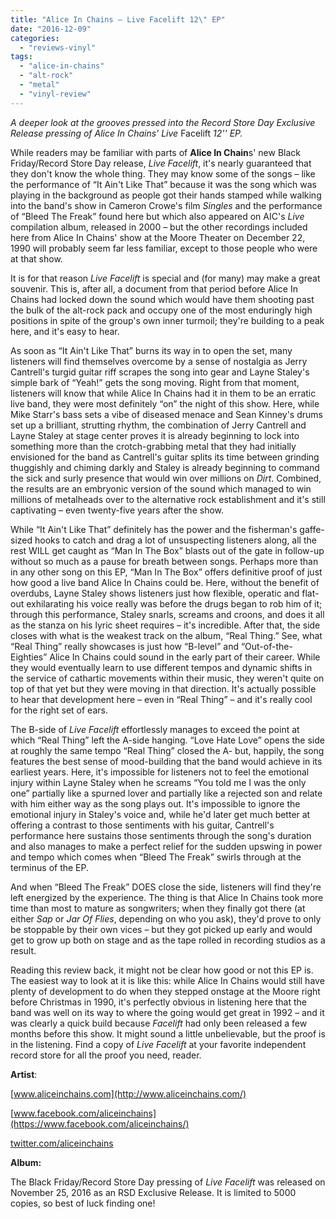 ```yaml
---
title: "Alice In Chains – Live Facelift 12\" EP"
date: "2016-12-09"
categories: 
  - "reviews-vinyl"
tags: 
  - "alice-in-chains"
  - "alt-rock"
  - "metal"
  - "vinyl-review"
---
```


_A deeper look at the grooves pressed into the Record Store Day Exclusive Release pressing of Alice In Chains' Live_ Facelift _12'' EP._

While readers may be familiar with parts of **Alice In Chain**s' new Black Friday/Record Store Day release, _Live Facelift_, it's nearly guaranteed that they don't know the whole thing. They may know some of the songs – like the performance of “It Ain't Like That” because it was the song which was playing in the background as people got their hands stamped while walking into the band's show in Cameron Crowe's film _Singles_ and the performance of “Bleed The Freak” found here but which also appeared on AIC's _Live_ compilation album, released in 2000 – but the other recordings included here from Alice In Chains' show at the Moore Theater on December 22, 1990 will probably seem far less familiar, except to those people who were at that show.

It is for that reason _Live Facelift_ is special and (for many) may make a great souvenir. This is, after all, a document from that period before Alice In Chains had locked down the sound which would have them shooting past the bulk of the alt-rock pack and occupy one of the most enduringly high positions in spite of the group's own inner turmoil; they're building to a peak here, and it's easy to hear.

As soon as “It Ain't Like That” burns its way in to open the set, many listeners will find themselves overcome by a sense of nostalgia as Jerry Cantrell's turgid guitar riff scrapes the song into gear and Layne Staley's simple bark of “Yeah!” gets the song moving. Right from that moment, listeners will know that while Alice In Chains had it in them to be an erratic live band, they were most definitely “on” the night of this show. Here, while Mike Starr's bass sets a vibe of diseased menace and Sean Kinney's drums set up a brilliant, strutting rhythm, the combination of Jerry Cantrell and Layne Staley at stage center proves it is already beginning to lock into something more than the crotch-grabbing metal that they had initially envisioned for the band as Cantrell's guitar splits its time between grinding thuggishly and chiming darkly and Staley is already beginning to command the sick and surly presence that would win over millions on _Dirt_. Combined, the results are an embryonic version of the sound which managed to win millions of metalheads over to the alternative rock establishment and it's still captivating – even twenty-five years after the show.

While “It Ain't Like That” definitely has the power and the fisherman's gaffe-sized hooks to catch and drag a lot of unsuspecting listeners along, all the rest WILL get caught as “Man In The Box” blasts out of the gate in follow-up without so much as a pause for breath between songs. Perhaps more than in any other song on this EP, “Man In The Box” offers definitive proof of just how good a live band Alice In Chains could be. Here, without the benefit of overdubs, Layne Staley shows listeners just how flexible, operatic and flat-out exhilarating his voice really was before the drugs began to rob him of it; through this performance, Staley snarls, screams and croons, and does it all as the stanza on his lyric sheet requires – it's incredible. After that, the side closes with what is the weakest track on the album, “Real Thing.” See, what “Real Thing” really showcases is just how “B-level” and “Out-of-the-Eighties” Alice In Chains could sound in the early part of their career. While they would eventually learn to use different tempos and dynamic shifts in the service of cathartic movements within their music, they weren't quite on top of that yet but they were moving in that direction. It's actually possible to hear that development here – even in “Real Thing” – and it's really cool for the right set of ears.

The B-side of _Live Facelift_ effortlessly manages to exceed the point at which “Real Thing” left the A-side hanging. “Love Hate Love” opens the side at roughly the same tempo “Real Thing” closed the A- but, happily, the song features the best sense of mood-building that the band would achieve in its earliest years. Here, it's impossible for listeners not to feel the emotional injury within Layne Staley when he screams “You told me I was the only one” partially like a spurned lover and partially like a rejected son and relate with him either way as the song plays out. It's impossible to ignore the emotional injury in Staley's voice and, while he'd later get much better at offering a contrast to those sentiments with his guitar, Cantrell's performance here sustains those sentiments through the song's duration and also manages to make a perfect relief for the sudden upswing in power and tempo which comes when “Bleed The Freak” swirls through at the terminus of the EP.

And when “Bleed The Freak” DOES close the side, listeners will find they're left energized by the experience. The thing is that Alice In Chains took more time than most to mature as songwriters; when they finally got there (at either _Sap_ or _Jar Of Flies_, depending on who you ask), they'd prove to only be stoppable by their own vices – but they got picked up early and would get to grow up both on stage and as the tape rolled in recording studios as a result.

Reading this review back, it might not be clear how good or not this EP is. The easiest way to look at it is like this: while Alice In Chains would still have plenty of development to do when they stepped onstage at the Moore right before Christmas in 1990, it's perfectly obvious in listening here that the band was well on its way to where the going would get great in 1992 – and it was clearly a quick build because _Facelift_ had only been released a few months before this show. It might sound a little unbelievable, but the proof is in the listening. Find a copy of _Live Facelift_ at your favorite independent record store for all the proof you need, reader.

**Artist**:

[www.aliceinchains.com](http://www.aliceinchains.com/)

[www.facebook.com/aliceinchains](https://www.facebook.com/aliceinchains/)

[twitter.com/aliceinchains](https://twitter.com/aliceinchains?lang=en)

**Album:**

The Black Friday/Record Store Day pressing of _Live Facelift_ was released on November 25, 2016 as an RSD Exclusive Release. It is limited to 5000 copies, so best of luck finding one!

